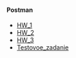 #### Postman
+ [HW_1](https://github.com/Artemhx/Practice_testing/tree/main/Postman/HW_1) 
+ [HW_2](https://github.com/Artemhx/Practice_testing/tree/main/Postman/HW_2)
+ [HW_3](https://github.com/Artemhx/Practice_testing/tree/main/Postman/HW_3)
+ [Testovoe_zadanie](https://github.com/Artemhx/Practice_testing/tree/main/Postman/%D0%A2%D0%B5%D1%81%D1%82%D0%BE%D0%B2%D0%BE%D0%B5%20%D0%B7%D0%B0%D0%B4%D0%B0%D0%BD%D0%B8%D0%B5)